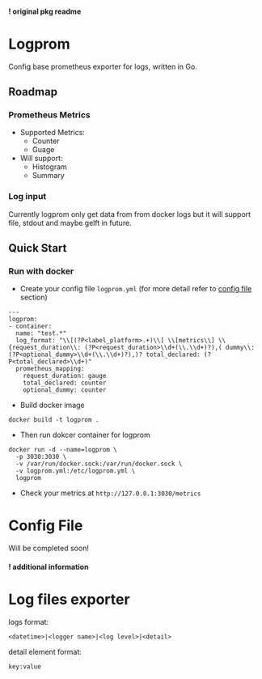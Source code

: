 #### ! original pkg readme
# Logprom

Config base prometheus exporter for logs, written in Go.
## Roadmap
### Prometheus Metrics
- Supported Metrics:
	- Counter
	- Guage
 - Will support:
    - Histogram
    - Summary
### Log input
Currently logprom only get data from from docker logs but it will support file, stdout and maybe gelft in future.
  

## Quick Start

### Run with docker

- Create your config file `logprom.yml` (for more detail refer to [config file](#config-file) section)

```
---
logprom:
- container:
  name: "test.*"
  log_format: "\\[(?P<label_platform>.+)\\] \\[metrics\\] \\{request_duration\\: (?P<request_duration>\\d+(\\.\\d+)?),( dummy\\: (?P<optional_dummy>\\d+(\\.\\d+)?),)? total_declared: (?P<total_declared>\\d+)"
  prometheus_mapping:
    request_duration: gauge
    total_declared: counter
    optional_dummy: counter
```
- Build docker image
```
docker build -t logprom .
```
- Then run dokcer container for logprom
```
docker run -d --name=logprom \
  -p 3030:3030 \
  -v /var/run/docker.sock:/var/run/docker.sock \
  -v logprom.yml:/etc/logprom.yml \
  logprom
```
- Check your metrics at ‍`‍http://127.0.0.1:3030/metrics`‍‍

# Config File
Will be completed soon!

#### ! additional  information

# Log files exporter

logs format:

    <datetime>|<logger name>|<log level>|<detail>
detail element format:
    
    key:value
